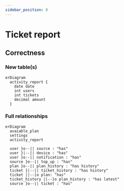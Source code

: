 ```yaml
---
sidebar_position: 8
---
```


# Ticket report

## Correctness

### New table(s)

```mermaid
erDiagram
  activity_report {
    date date
    int users
    int tickets
    decimal amount
  }
```

### Full relationships

```mermaid
erDiagram
  avaiable_plan
  settings
  activity_report

  user }o--|| source : "has"
  user }|--|| device : "has"
  user }o--|| notification : "has"
  source }o--|| top_up : "has"
  plan }o--|| plan_history : "has history"
  ticket }|--|| ticket_history : "has history"
  ticket ||--|o plan: "has"
  ticket_history ||--}o plan_history : "has latest"
  source }o--|| ticket : "has"
```
